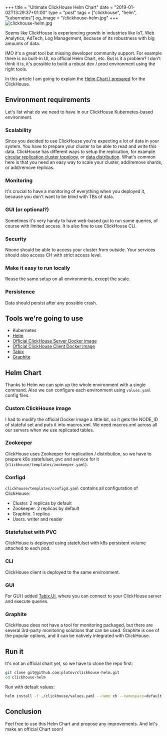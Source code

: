 +++
title = "Ultimate ClickHouse Helm Chart"
date = "2019-01-02T13:29:37+01:00"
type = "post"
tags = ["clickhouse", "helm", "kubernetes"]
og_image = "/clickhouse-helm.jpg"
+++
![clickhouse-helm.jpg](/clickhouse-helm.jpg)

Seems like ClickHouse is experiencing growth in industries like IoT, Web Analytics, AdTech, Log Management, because of its robustness with big amounts of data.

IMO it's a great tool but missing developer community support. For example there is no built-in UI, no official Helm Chart, etc. But is it a problem? I don't think it is, it's possible to build a robust dev / prod environment using the right tools.

In this article I am going to explain the [Helm Chart I prepared](https://github.com/plutov/clickhouse-helm) for the ClickHouse.

## Environment requirements

Let's list what do we need to have in our ClickHouse Kubernetes-based environment.

### Scalability

Since you decided to use ClickHouse you're expecting a lot of data in your system. You have to prepare your cluster to be able to read and write this data. ClickHouse has different ways to setup the replication, for example [circular replication cluster topology](https://www.altinity.com/blog/2018/5/10/circular-replication-cluster-topology-in-clickhouse), or [data distribution](https://www.altinity.com/blog/2017/6/5/clickhouse-data-distribution). What's common here is that you need an easy way to scale your cluster, add/remove shards, or add/remove replicas.

### Monitoring

It's crucial to have a monitoring of everything when you deployed it, because you don't want to be blind with TBs of data.

### GUI (or optional?)

Sometimes it's very handy to have web-based gui to run some queries, of course with limited access. It is also fine to use ClickHouse CLI.

### Security

Noone should be able to access your cluster from outside. Your services should also access CH with strict access level.

### Make it easy to run locally

Reuse the same setup on all environments, except the scale.

### Persistence

Data should persist after any possible crash.

## Tools we're going to use

- Kubernetes
- [Helm](https://helm.sh/)
- [Official ClickHouse Server Docker image](https://hub.docker.com/r/yandex/clickhouse-server/)
- [Official ClickHouse Client Docker image](https://hub.docker.com/r/yandex/clickhouse-client/)
- [Tabix](https://tabix.io/)
- [Graphite](https://graphiteapp.org/)

## Helm Chart

Thanks to Helm we can spin up the whole environment with a single command. Also we can configure each environment using `values.yaml` config files.

### Custom ClickHouse image

I had to modify the official Docker image a little bit, so it gets the NODE_ID of stateful set and puts it into macros.xml. We need macros.xml across all our servers when we use replicated tables.

### Zookeeper

ClickHouse uses Zookeeper for replication / distribution, so we have to prepare k8s statefulset, pvc and service for it (`clickhouse/templates/zookeeper.yaml`).

### Configd

`clickhouse/templates/configd.yaml` contains all configuration of ClickHouse:

- Cluster. 2 replicas by default
- Zookeeper. 2 replicas by default
- Graphite. 1 replica
- Users. writer and reader

### Statefulset with PVC

ClickHouse is deployed using statefulset with k8s persistent volume attached to each pod.

### CLI

ClickHouse client is deployed to the same environment.

### GUI

For GUI I added [Tabix.UI](http://tabix.io), where you can connect to your ClickHouse server and execute queries.

### Graphite

ClickHouse does not have a tool for monitoring packaged, but there are several 3rd-party monitoring solutions that can be used. Graphite is one of the popular options, and it can be natively integrated with ClickHouse.

## Run it

It's not an official chart yet, so we have to clone the repo first:

```bash
git clone git@github.com:plutov/clickhouse-helm.git
cd clickhouse-helm
```

Run with default values:

```bash
helm install -f ./clickhouse/values.yaml --name ch --namespace=default ./clickhouse
```

## Conclusion

Feel free to use this Helm Chart and propose any improvements. And let's make an official Chart soon!
